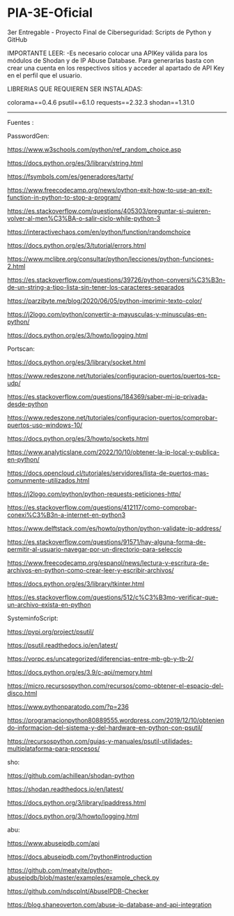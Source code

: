 # PIA-3E-Oficial
3er Entregable - Proyecto Final de Ciberseguridad: Scripts de Python y GitHub 

IMPORTANTE LEER:
-Es necesario colocar una APIKey válida para los módulos de Shodan y de IP Abuse Database. Para generarlas basta con crear una cuenta en los respectivos sitios y acceder al apartado de API Key en el perfil que el usuario.

LIBRERIAS QUE REQUIEREN SER INSTALADAS:

colorama==0.4.6
psutil==6.1.0
requests==2.32.3
shodan==1.31.0

------------------------------------------------------------
Fuentes :

PasswordGen:

https://www.w3schools.com/python/ref_random_choice.asp

https://docs.python.org/es/3/library/string.html

https://fsymbols.com/es/generadores/tarty/

https://www.freecodecamp.org/news/python-exit-how-to-use-an-exit-function-in-python-to-stop-a-program/

https://es.stackoverflow.com/questions/405303/preguntar-si-quieren-volver-al-men%C3%BA-o-salir-ciclo-while-python-3

https://interactivechaos.com/en/python/function/randomchoice

https://docs.python.org/es/3/tutorial/errors.html

https://www.mclibre.org/consultar/python/lecciones/python-funciones-2.html

https://es.stackoverflow.com/questions/39726/python-conversi%C3%B3n-de-un-string-a-tipo-lista-sin-tener-los-caracteres-separados

https://parzibyte.me/blog/2020/06/05/python-imprimir-texto-color/

https://j2logo.com/python/convertir-a-mayusculas-y-minusculas-en-python/

https://docs.python.org/es/3/howto/logging.html


Portscan:

https://docs.python.org/es/3/library/socket.html

https://www.redeszone.net/tutoriales/configuracion-puertos/puertos-tcp-udp/

https://es.stackoverflow.com/questions/184369/saber-mi-ip-privada-desde-python

https://www.redeszone.net/tutoriales/configuracion-puertos/comprobar-puertos-uso-windows-10/

https://docs.python.org/es/3/howto/sockets.html

https://www.analyticslane.com/2022/10/10/obtener-la-ip-local-y-publica-en-python/

https://docs.opencloud.cl/tutoriales/servidores/lista-de-puertos-mas-comunmente-utilizados.html

https://j2logo.com/python/python-requests-peticiones-http/

https://es.stackoverflow.com/questions/412117/como-comprobar-conexi%C3%B3n-a-internet-en-python3

https://www.delftstack.com/es/howto/python/python-validate-ip-address/

https://es.stackoverflow.com/questions/91571/hay-alguna-forma-de-permitir-al-usuario-navegar-por-un-directorio-para-seleccio

https://www.freecodecamp.org/espanol/news/lectura-y-escritura-de-archivos-en-python-como-crear-leer-y-escribir-archivos/

https://docs.python.org/es/3/library/tkinter.html

https://es.stackoverflow.com/questions/512/c%C3%B3mo-verificar-que-un-archivo-exista-en-python


SysteminfoScript:

https://pypi.org/project/psutil/

https://psutil.readthedocs.io/en/latest/

https://vorpc.es/uncategorized/diferencias-entre-mb-gb-y-tb-2/

https://docs.python.org/es/3.9/c-api/memory.html

https://micro.recursospython.com/recursos/como-obtener-el-espacio-del-disco.html

https://www.pythonparatodo.com/?p=236

https://programacionpython80889555.wordpress.com/2019/12/10/obteniendo-informacion-del-sistema-y-del-hardware-en-python-con-psutil/

https://recursospython.com/guias-y-manuales/psutil-utilidades-multiplataforma-para-procesos/


sho:

https://github.com/achillean/shodan-python

https://shodan.readthedocs.io/en/latest/

https://docs.python.org/3/library/ipaddress.html

https://docs.python.org/3/howto/logging.html


abu:

https://www.abuseipdb.com/api

https://docs.abuseipdb.com/?python#introduction

https://github.com/meatyite/python-abuseipdb/blob/master/examples/example_check.py

https://github.com/ndscplnt/AbuseIPDB-Checker

https://blog.shaneoverton.com/abuse-ip-database-and-api-integration
